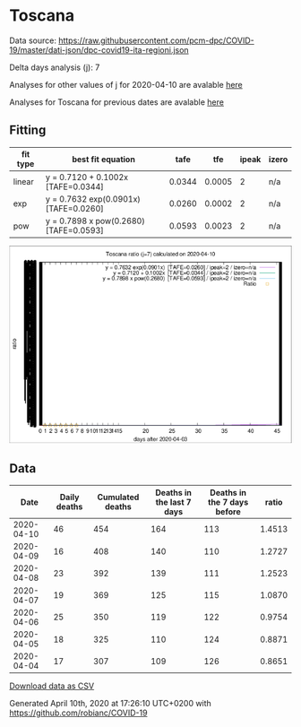 # Toscana

Data source: https://raw.githubusercontent.com/pcm-dpc/COVID-19/master/dati-json/dpc-covid19-ita-regioni.json

Delta days analysis (j): 7

Analyses for other values of j for 2020-04-10 are avalable [here](../README.md)

Analyses for Toscana for previous dates are avalable [here](../../README.md)

## Fitting 
|fit type|best fit equation|tafe|tfe|ipeak|izero|
|-------|-----|--------|------|---|---|
|linear|y = 0.7120 + 0.1002x  [TAFE=0.0344]|0.0344|0.0005|2|n/a|
|exp|y = 0.7632 exp(0.0901x)  [TAFE=0.0260]|0.0260|0.0002|2|n/a|
|pow|y = 0.7898 x pow(0.2680)  [TAFE=0.0593]|0.0593|0.0023|2|n/a|

![Plot](COVID-19_toscana_j7_2020-04-10.png)

## Data
|Date|Daily deaths|Cumulated deaths|Deaths in the last 7 days|Deaths in the 7 days before|ratio|
|----|----------|-----------|-------|--------------------|-----|
|2020-04-10|46|454|164|113|1.4513|
|2020-04-09|16|408|140|110|1.2727|
|2020-04-08|23|392|139|111|1.2523|
|2020-04-07|19|369|125|115|1.0870|
|2020-04-06|25|350|119|122|0.9754|
|2020-04-05|18|325|110|124|0.8871|
|2020-04-04|17|307|109|126|0.8651|

[Download data as CSV](COVID-19_toscana_j7_2020-04-10.csv)

Generated April 10th, 2020 at 17:26:10 UTC+0200 with https://github.com/robianc/COVID-19
